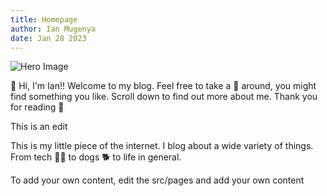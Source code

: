 ```yaml
---
title: Homepage
author: Ian Mugenya
date: Jan 28 2023 
---
```


![Hero Image](../assets/images/cover-image.png)

👋 Hi, I'm Ian!! Welcome to my blog. Feel free to take a 👀 around, you might find something you like. Scroll down to find out more about me. Thank you for reading 🤗

This is an edit

This is my little piece of the internet. I blog about a wide variety of things. From tech 🧑‍💻 to dogs 🐕 to life in general.

To add your own content, edit the src/pages and add your own content
